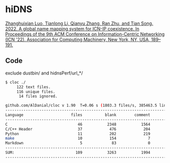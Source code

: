 # hiDNS
[Zhanghuixian Luo, Tianlong Li, Qianyu Zhang, Ran Zhu, and Tian Song. 2022. A global name mapping system for ICN-IP coexistence. In Proceedings of the 9th ACM Conference on Information-Centric Networking (ICN '22). Association for Computing Machinery, New York, NY, USA, 189–191.](https://dl.acm.org/doi/10.1145/3517212.3559492)

## Code
exclude dustbin/ and hidnsPerf/url_*/
```sh
$ cloc ./
     122 text files.
     116 unique files.                                          
      14 files ignored.

github.com/AlDanial/cloc v 1.90  T=0.06 s (1803.3 files/s, 385463.5 lines/s)
-------------------------------------------------------------------------------
Language                     files          blank        comment           code
-------------------------------------------------------------------------------
C                               46           2348           1564          14339
C/C++ Header                    37            476            204           1727
Python                          11            202            219           1263
make                            10            154              7            401
Markdown                         5             83              0            312
-------------------------------------------------------------------------------
SUM:                           109           3263           1994          18042
-------------------------------------------------------------------------------
```
